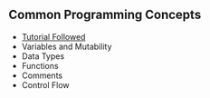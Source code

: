 ## Common Programming Concepts
- [Tutorial Followed](https://doc.rust-lang.org/book/ch03-00-common-programming-concepts.html)
- Variables and Mutability
- Data Types
- Functions
- Comments
- Control Flow
